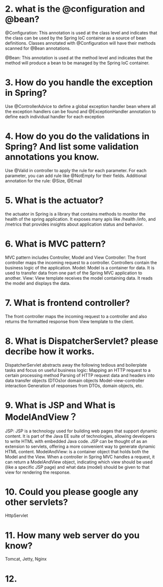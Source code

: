# 2. what is the @configuration and @bean?
@Configuration: This annotation is used at the class level and indicates that the class can be used by the Spring IoC container as a source of bean definitions.
Classes annotated with @Configuration will have their methods scanned for @Bean annotations.

@Bean: This annotation is used at the method level and indicates that the method will produce a bean to be managed by the Spring IoC container.

# 3. How do you handle the exception in Spring?
Use @ControllerAdvice to define a global exception handler bean where all the exception handlers can be found and @ExceptionHandler annotation to define each individual handler for each exception

# 4. How do you do the validations in Spring? And list some validation annotations you know.
Use @Valid in controller to apply the rule for each parameter. For each parameter, you can add rule like @NotEmpty for their fields.
Additional annotation for the rule: @Size, @Email 

# 5. What is the actuator?
the actuator in Spring is a library that contains methods to monitor the health of the spring application.
It exposes many apis like /health /info, and /metrics that provides insights about application status and behavior.

# 6. What is MVC pattern?
MVC pattern includes Controller, Model and View
Controller: The front controller maps the incoming request to a controller. Controllers contain the business logic of the application.
Model: Model is a container for data. It is used to transfer data from one part of the Spring MVC application to another.
View: View template receives the model containing data. It reads the model and displays the data.

# 7. What is frontend controller?
The front controller maps the incoming request to a controller and also returns the formatted response from View template to the client.

# 8. What is DispatcherServlet? please decribe how it works.
DispatcherServlet abstracts away the following tedious and boilerplate tasks and focus on useful business logic:
Mapping an HTTP request to a certain processing method
Parsing of HTTP request data and headers into data transfer objects (DTOs)or domain objects
Model-view-controller interaction
Generation of responses from DTOs, domain objects, etc.

# 9. What is JSP and What is ModelAndView？
JSP: JSP is a technology used for building web pages that support dynamic content. It is part of the Java EE suite of technologies, allowing developers to write HTML with embedded Java code. JSP can be thought of as an extension to servlets, offering a more convenient way to generate dynamic HTML content.
ModelAndView: is a container object that holds both the Model and the View. When a controller in Spring MVC handles a request, it can return a ModelAndView object, indicating which view should be used (like a specific JSP page) and what data (model) should be given to that view for rendering the response.

# 10. Could you please google any other servlets?
HttpServlet

# 11. How many web server do you know? 
Tomcat, Jetty, Nginx

# 12. 


